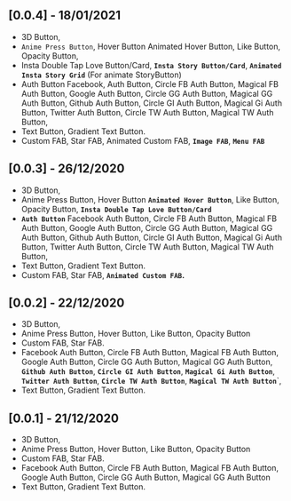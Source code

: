 ## [0.0.4] - 18/01/2021
- 3D Button,
- `Anime Press Button`, Hover Button Animated Hover Button, Like Button, Opacity Button,
- Insta Double Tap Love Button/Card, **`Insta Story Button/Card`**, **`Animated Insta Story Grid`** (For animate StoryButton)
- Auth Button Facebook, Auth Button, Circle FB Auth Button, Magical FB Auth Button, Google Auth Button,
  Circle GG Auth Button, Magical GG Auth Button, Github Auth Button, Circle GI Auth Button,
  Magical Gi Auth Button, Twitter Auth Button, Circle TW Auth Button, Magical TW Auth Button,
- Text Button, Gradient Text Button.
- Custom FAB, Star FAB, Animated Custom FAB, **`Image FAB`**, **`Menu FAB`** 


## [0.0.3] - 26/12/2020
- 3D Button,
- Anime Press Button, Hover Button **`Animated Hover Button`**, Like Button, Opacity Button, **`Insta Double Tap Love Button/Card `**
- **`Auth Button`** Facebook Auth Button, Circle FB Auth Button, Magical FB Auth Button, Google Auth Button,
  Circle GG Auth Button, Magical GG Auth Button, Github Auth Button, Circle GI Auth Button,
  Magical Gi Auth Button, Twitter Auth Button, Circle TW Auth Button, Magical TW Auth Button,
- Text Button, Gradient Text Button.
- Custom FAB, Star FAB, **`Animated Custom FAB`.**


## [0.0.2] - 22/12/2020

- 3D Button,
- Anime Press Button, Hover Button, Like Button, Opacity Button
- Custom FAB, Star FAB.
- Facebook Auth Button, Circle FB Auth Button, Magical FB Auth Button, Google Auth Button,
  Circle GG Auth Button, Magical GG Auth Button, **`Github Auth Button`**, **`Circle GI Auth Button`**,
  **`Magical Gi Auth Button`**, **`Twitter Auth Button`**, **`Circle TW Auth Button`**, **`Magical TW Auth Button`**`,
- Text Button, Gradient Text Button.

## [0.0.1] - 21/12/2020

- 3D Button,
- Anime Press Button, Hover Button, Like Button, Opacity Button
- Custom FAB, Star FAB.
- Facebook Auth Button, Circle FB Auth Button, Magical FB Auth Button, Google Auth Button, Circle GG Auth Button, Magical GG Auth Button
- Text Button, Gradient Text Button.
